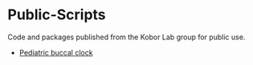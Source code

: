 # Public-Scripts
Code and packages published from the Kobor Lab group for public use.


- [Pediatric buccal clock](https://github.com/kobor-lab/Public-Scripts/blob/master/Ped_DNAm_Age)
